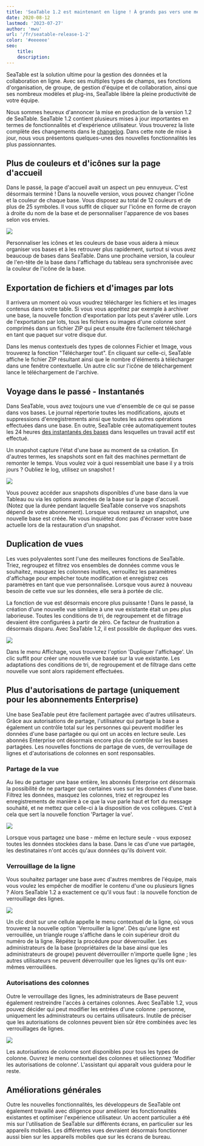 ```yaml
---
title: 'SeaTable 1.2 est maintenant en ligne ! À grands pas vers une meilleure gestion des données - SeaTable'
date: 2020-08-12
lastmod: '2023-07-27'
author: 'mwu'
url: '/fr/seatable-release-1-2'
color: '#eeeeee'
seo:
    title:
    description:
---
```


SeaTable est la solution ultime pour la gestion des données et la collaboration en ligne. Avec ses multiples types de champs, ses fonctions d'organisation, de groupe, de gestion d'équipe et de collaboration, ainsi que ses nombreux modèles et plug-ins, SeaTable libère la pleine productivité de votre équipe.

Nous sommes heureux d'annoncer la mise en production de la version 1.2 de SeaTable. SeaTable 1.2 contient plusieurs mises à jour importantes en termes de fonctionnalités et d'expérience utilisateur. Vous trouverez la liste complète des changements dans le [changelog](https://seatable.io/fr/docs/changelog/version-1-2/). Dans cette note de mise à jour, nous vous présentons quelques-unes des nouvelles fonctionnalités les plus passionnantes.

## Plus de couleurs et d'icônes sur la page d'accueil

Dans le passé, la page d'accueil avait un aspect un peu ennuyeux. C'est désormais terminé ! Dans la nouvelle version, vous pouvez changer l'icône et la couleur de chaque base. Vous disposez au total de 12 couleurs et de plus de 25 symboles. Il vous suffit de cliquer sur l'icône en forme de crayon à droite du nom de la base et de personnaliser l'apparence de vos bases selon vos envies.

![](baseColorAndIcon-711x501.jpg)

Personnaliser les icônes et les couleurs de base vous aidera à mieux organiser vos bases et à les retrouver plus rapidement, surtout si vous avez beaucoup de bases dans SeaTable. Dans une prochaine version, la couleur de l'en-tête de la base dans l'affichage du tableau sera synchronisée avec la couleur de l'icône de la base.

## Exportation de fichiers et d'images par lots

Il arrivera un moment où vous voudrez télécharger les fichiers et les images contenus dans votre table. Si vous vous apprêtez par exemple à archiver une base, la nouvelle fonction d'exportation par lots peut s'avérer utile. Lors de l'exportation par lots, tous les fichiers ou images d'une colonne sont comprimés dans un fichier ZIP qui peut ensuite être facilement téléchargé en tant que paquet sur votre disque dur.

Dans les menus contextuels des types de colonnes Fichier et Image, vous trouverez la fonction "Télécharger tout". En cliquant sur celle-ci, SeaTable affiche le fichier ZIP résultant ainsi que le nombre d'éléments à télécharger dans une fenêtre contextuelle. Un autre clic sur l'icône de téléchargement lance le téléchargement de l'archive.

## Voyage dans le passé - Instantanés

Dans SeaTable, vous avez toujours une vue d'ensemble de ce qui se passe dans vos bases. Le journal répertorie toutes les modifications, ajouts et suppressions d'enregistrements ainsi que toutes les autres opérations effectuées dans une base. En outre, SeaTable crée automatiquement toutes les 24 heures [des instantanés des bases](https://seatable.io/fr/docs/historie-und-versionen/speichern-der-aktuellen-base-als-snapshot/) dans lesquelles un travail actif est effectué.

Un snapshot capture l'état d'une base au moment de sa création. En d'autres termes, les snapshots sont en fait des machines permettant de remonter le temps. Vous voulez voir à quoi ressemblait une base il y a trois jours ? Oubliez le log, utilisez un snapshot !

![](Snapshots.png)

Vous pouvez accéder aux snapshots disponibles d'une base dans la vue Tableau ou via les options avancées de la base sur la page d'accueil. (Notez que la durée pendant laquelle SeaTable conserve vos snapshots dépend de votre abonnement). Lorsque vous restaurez un snapshot, une nouvelle base est créée. Ne vous inquiétez donc pas d'écraser votre base actuelle lors de la restauration d'un snapshot.

## Duplication de vues

Les vues polyvalentes sont l'une des meilleures fonctions de SeaTable. Triez, regroupez et filtrez vos ensembles de données comme vous le souhaitez, masquez les colonnes inutiles, verrouillez les paramètres d'affichage pour empêcher toute modification et enregistrez ces paramètres en tant que vue personnalisée. Lorsque vous aurez à nouveau besoin de cette vue sur les données, elle sera à portée de clic.

La fonction de vue est désormais encore plus puissante ! Dans le passé, la création d'une nouvelle vue similaire à une vue existante était un peu plus laborieuse. Toutes les conditions de tri, de regroupement et de filtrage devaient être configurées à partir de zéro. Ce facteur de frustration a désormais disparu. Avec SeaTable 1.2, il est possible de dupliquer des vues.

![](duplicate_view.png)

Dans le menu Affichage, vous trouverez l'option 'Dupliquer l'affichage'. Un clic suffit pour créer une nouvelle vue basée sur la vue existante. Les adaptations des conditions de tri, de regroupement et de filtrage dans cette nouvelle vue sont alors rapidement effectuées.

## Plus d'autorisations de partage (uniquement pour les abonnements Enterprise)

Une base SeaTable peut être facilement partagée avec d'autres utilisateurs. Grâce aux autorisations de partage, l'utilisateur qui partage la base a également un contrôle total sur les personnes qui peuvent modifier les données d'une base partagée ou qui ont un accès en lecture seule. Les abonnés Enterprise ont désormais encore plus de contrôle sur les bases partagées. Les nouvelles fonctions de partage de vues, de verrouillage de lignes et d'autorisations de colonnes en sont responsables.

### Partage de la vue

Au lieu de partager une base entière, les abonnés Enterprise ont désormais la possibilité de ne partager que certaines vues sur les données d'une base. Filtrez les données, masquez les colonnes, triez et regroupez les enregistrements de manière à ce que la vue parle haut et fort du message souhaité, et ne mettez que celle-ci à la disposition de vos collègues. C'est à cela que sert la nouvelle fonction 'Partager la vue'.

![](share_view.png)

Lorsque vous partagez une base - même en lecture seule - vous exposez toutes les données stockées dans la base. Dans le cas d'une vue partagée, les destinataires n'ont accès qu'aux données qu'ils doivent voir.

### Verrouillage de la ligne

Vous souhaitez partager une base avec d'autres membres de l'équipe, mais vous voulez les empêcher de modifier le contenu d'une ou plusieurs lignes ? Alors SeaTable 1.2 a exactement ce qu'il vous faut : la nouvelle fonction de verrouillage des lignes.

![](lock_row.png)

Un clic droit sur une cellule appelle le menu contextuel de la ligne, où vous trouverez la nouvelle option 'Verrouiller la ligne'. Dès qu'une ligne est verrouillée, un triangle rouge s'affiche dans le coin supérieur droit du numéro de la ligne. Répétez la procédure pour déverrouiller. Les administrateurs de la base (propriétaires de la base ainsi que les administrateurs de groupe) peuvent déverrouiller n'importe quelle ligne ; les autres utilisateurs ne peuvent déverrouiller que les lignes qu'ils ont eux-mêmes verrouillées.

### Autorisations des colonnes

Outre le verrouillage des lignes, les administrateurs de Base peuvent également restreindre l'accès à certaines colonnes. Avec SeaTable 1.2, vous pouvez décider qui peut modifier les entrées d'une colonne : personne, uniquement les administrateurs ou certains utilisateurs. Inutile de préciser que les autorisations de colonnes peuvent bien sûr être combinées avec les verrouillages de lignes.

![](column_permission.png)

Les autorisations de colonne sont disponibles pour tous les types de colonne. Ouvrez le menu contextuel des colonnes et sélectionnez 'Modifier les autorisations de colonne'. L'assistant qui apparaît vous guidera pour le reste.

## Améliorations générales

Outre les nouvelles fonctionnalités, les développeurs de SeaTable ont également travaillé avec diligence pour améliorer les fonctionnalités existantes et optimiser l'expérience utilisateur. Un accent particulier a été mis sur l'utilisation de SeaTable sur différents écrans, en particulier sur les appareils mobiles. Les différentes vues devraient désormais fonctionner aussi bien sur les appareils mobiles que sur les écrans de bureau.
